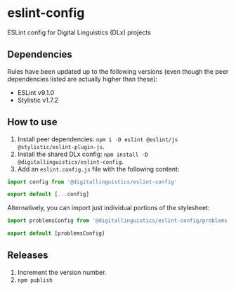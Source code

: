# eslint-config

ESLint config for Digital Linguistics (DLx) projects

## Dependencies

Rules have been updated up to the following versions (even though the peer dependencies listed are actually higher than these):

- ESLint v9.1.0
- Stylistic v1.7.2

## How to use

1. Install peer dependencies: `npm i -D eslint @eslint/js @stylistic/eslint-plugin-js`.
2. Install the shared DLx config: `npm install -D @digitallinguistics/eslint-config`.
3. Add an `eslint.config.js` file with the following content:

```js
import config from '@digitallinguistics/eslint-config'

export default [...config]
```

Alternatively, you can import just individual portions of the stylesheet:

```js
import problemsConfig from '@digitallinguistics/eslint-config/problems.js'

export default [problemsConfig]
```

## Releases

1. Increment the version number.
2. `npm publish`
